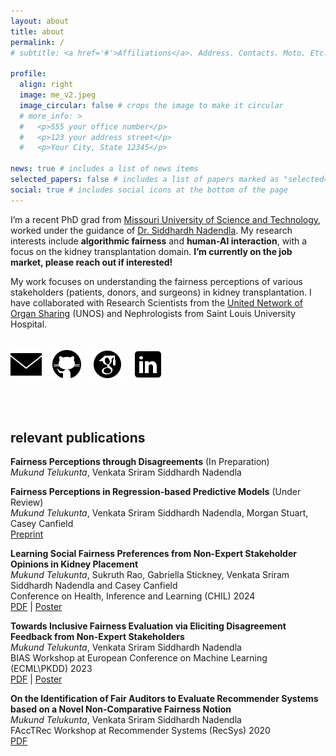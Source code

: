 ```yaml
---
layout: about
title: about
permalink: /
# subtitle: <a href='#'>Affiliations</a>. Address. Contacts. Moto. Etc.

profile:
  align: right
  image: me_v2.jpeg
  image_circular: false # crops the image to make it circular
  # more_info: >
  #   <p>555 your office number</p>
  #   <p>123 your address street</p>
  #   <p>Your City, State 12345</p>

news: true # includes a list of news items
selected_papers: false # includes a list of papers marked as "selected={true}"
social: true # includes social icons at the bottom of the page
---
```

I’m a recent PhD grad from [Missouri University of Science and Technology](https://cs.mst.edu), worked under the guidance of [Dr. Siddhardh Nadendla](https://sid-nadendla.github.io/). My research interests include **algorithmic fairness** and **human-AI interaction**, with a focus on the kidney transplantation domain. **I’m currently on the job market, please reach out if interested!**

My work focuses on understanding the fairness perceptions of various stakeholders (patients, donors, and surgeons) in kidney transplantation. I have collaborated with Research Scientists from the [United Network of Organ Sharing](https://unos.org/) (UNOS) and Nephrologists from Saint Louis University Hospital.

<br/>

<div style="display: flex; gap: 15px;">
  <a href="mailto:mukundtelukunta@gmail.com" target="_blank" title="Gmail">
    <img src="/assets/icons/icons8-email-50.png" alt="Gmail" style="width: 50px; height: 50px;">
  </a>
  <a href="https://github.com/mukund0911" target="_blank" title="GitHub">
    <img src="/assets/icons/icons8-github.svg" alt="GitHub" style="width: 50px; height: 50px;">
  </a>
  <a href="https://scholar.google.com/citations?user=iNSSyw8AAAAJ&hl" target="_blank" title="Google Scholar">
    <img src="/assets/icons/icons8-google-scholar.svg" alt="Google Scholar" style="width: 50px; height: 50px;">
  </a>
  <a href="https://www.linkedin.com/in/mukundtelukunta/" target="_blank" title="LinkedIn">
    <img src="/assets/icons/icons8-linkedin.svg" alt="LinkedIn" style="width: 50px; height: 50px;">
  </a>
</div>

<br/><br/>

## relevant publications

**Fairness Perceptions through Disagreements** (In Preparation)\
*Mukund Telukunta*, Venkata Sriram Siddhardh Nadendla

**Fairness Perceptions in Regression-based Predictive Models** (Under Review)\
*Mukund Telukunta*, Venkata Sriram Siddhardh Nadendla, Morgan Stuart, Casey Canfield\
[Preprint](https://arxiv.org/abs/2505.04886)

**Learning Social Fairness Preferences from Non-Expert Stakeholder Opinions in Kidney Placement**\
*Mukund Telukunta*, Sukruth Rao, Gabriella Stickney, Venkata Sriram Siddhardh Nadendla and Casey Canfield  
Conference on Health, Inference and Learning (CHIL) 2024\
[PDF](https://proceedings.mlr.press/v248/telukunta24a.html) | [Poster](/mukund0911.github.io/assets/pdf/CHIL_Poster_Final.pdf)

**Towards Inclusive Fairness Evaluation via Eliciting Disagreement Feedback from Non-Expert Stakeholders**\
*Mukund Telukunta*, Venkata Sriram Siddhardh Nadendla\
BIAS Workshop at European Conference on Machine Learning (ECML\PKDD) 2023\
[PDF](https://link.springer.com/chapter/10.1007/978-3-031-74630-7_17) | [Poster](/mukund0911.github.io/assets/pdf/ECML_PKDD_Poster_Final.pdf)

**On the Identification of Fair Auditors to Evaluate Recommender Systems based on a Novel Non-Comparative Fairness Notion**\
*Mukund Telukunta*, Venkata Sriram Siddhardh Nadendla\
FAccTRec Workshop at Recommender Systems (RecSys) 2020\
[PDF](https://arxiv.org/pdf/2009.04383)


